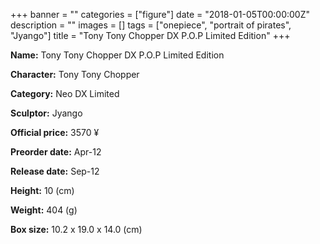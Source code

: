 +++
banner = ""
categories = ["figure"]
date = "2018-01-05T00:00:00Z"
description = ""
images = []
tags = ["onepiece", "portrait of pirates", "Jyango"]
title = "Tony Tony Chopper DX P.O.P Limited Edition"
+++

**Name:** Tony Tony Chopper DX P.O.P Limited Edition

**Character:** Tony Tony Chopper

**Category:** Neo DX  Limited 

**Sculptor:** Jyango

**Official price:** 3570 ¥

**Preorder date:** Apr-12

**Release date:** Sep-12

**Height:** 10 (cm)

**Weight:** 404 (g)

**Box size:** 10.2 x 19.0 x 14.0 (cm)


